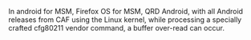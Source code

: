 In android for MSM, Firefox OS for MSM, QRD Android, with all Android releases from CAF using the Linux kernel, while processing a specially crafted cfg80211 vendor command, a buffer over-read can occur.